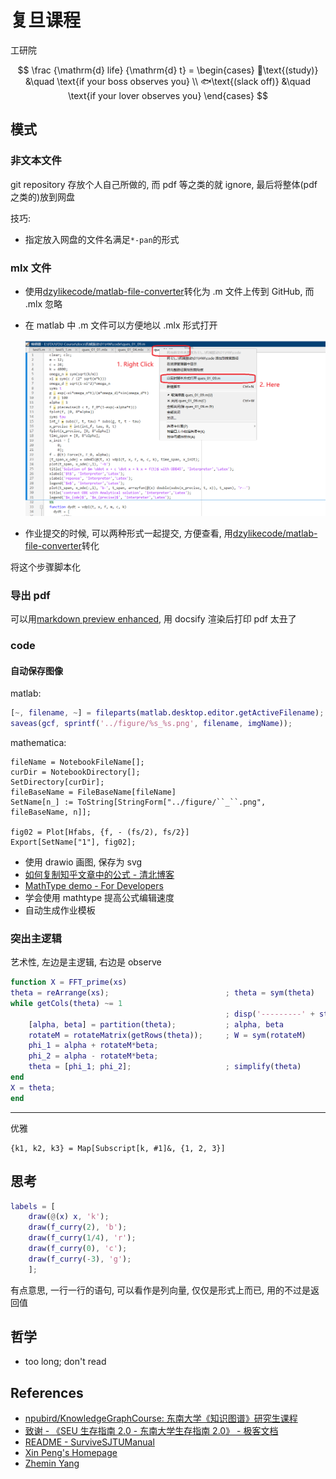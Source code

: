 # 复旦课程

工研院

$$
\frac {\mathrm{d} life} {\mathrm{d} t} =
\begin{cases}
📕\text{(study)} &\quad \text{if your boss observes you}  \\
🐟\text{(slack off)} &\quad \text{if your lover observes you}
\end{cases}
$$

## 模式

### 非文本文件

git repository 存放个人自己所做的, 而 pdf 等之类的就 ignore, 最后将整体(pdf 之类的)放到网盘

技巧:

- 指定放入网盘的文件名满足`*-pan`的形式

### mlx 文件

- 使用[dzylikecode/matlab-file-converter](https://github.com/dzylikecode/matlab-file-converter)转化为 .m 文件上传到 GitHub, 而 .mlx 忽略
- 在 matlab 中 .m 文件可以方便地以 .mlx 形式打开

  ![](assets/2023-09-25-08-15-46.png)

- 作业提交的时候, 可以两种形式一起提交, 方便查看, 用[dzylikecode/matlab-file-converter](https://github.com/dzylikecode/matlab-file-converter)转化

将这个步骤脚本化

### 导出 pdf

可以用[markdown preview enhanced](https://marketplace.visualstudio.com/items?itemName=shd101wyy.markdown-preview-enhanced), 用 docsify 渲染后打印 pdf 太丑了

### code

#### 自动保存图像

matlab:

```matlab
[~, filename, ~] = fileparts(matlab.desktop.editor.getActiveFilename);
saveas(gcf, sprintf('../figure/%s_%s.png', filename, imgName));
```

mathematica:

```wl
fileName = NotebookFileName[];
curDir = NotebookDirectory[];
SetDirectory[curDir];
fileBaseName = FileBaseName[fileName]
SetName[n_] := ToString[StringForm["../figure/``_``.png", fileBaseName, n]];

fig02 = Plot[Hfabs, {f, - (fs/2), fs/2}]
Export[SetName["1"], fig02];
```

- 使用 drawio 画图, 保存为 svg
- [如何复制知乎文章中的公式 - 清北博客](https://blog.tsinbei.com/archives/1152/#mjx-eqn-eq)
- [MathType demo - For Developers](https://demo.wiris.com/mathtype/en/developers.php?_ga=2.154018814.778037287.1696334679-1067626557.1696334679)
- 学会使用 mathtype 提高公式编辑速度
- 自动生成作业模板

### 突出主逻辑

艺术性, 左边是主逻辑, 右边是 observe

```matlab
function X = FFT_prime(xs)
theta = reArrange(xs);                          ; theta = sym(theta)
while getCols(theta) ~= 1
                                                ; disp('---------' + string(getRows(theta)));
    [alpha, beta] = partition(theta);           ; alpha, beta
    rotateM = rotateMatrix(getRows(theta));     ; W = sym(rotateM)
    phi_1 = alpha + rotateM*beta;
    phi_2 = alpha - rotateM*beta;
    theta = [phi_1; phi_2];                     ; simplify(theta)
end
X = theta;
end
```

---

优雅

```wl
{k1, k2, k3} = Map[Subscript[k, #1]&, {1, 2, 3}]
```

## 思考

```matlab
labels = [
    draw(@(x) x, 'k');
    draw(f_curry(2), 'b');
    draw(f_curry(1/4), 'r');
    draw(f_curry(0), 'c');
    draw(f_curry(-3), 'g');
    ];
```

有点意思, 一行一行的语句, 可以看作是列向量, 仅仅是形式上而已, 用的不过是返回值

## 哲学

- too long; don't read

## References

- [npubird/KnowledgeGraphCourse: 东南大学《知识图谱》研究生课程](https://github.com/npubird/KnowledgeGraphCourse)
- [致谢 - 《SEU 生存指南 2.0 - 东南大学生存指南 2.0》 - 极客文档](https://geekdaxue.co/read/chengqing-ddfhl@ckpcv7/cr8aqk)
- [README - SurviveSJTUManual](https://survivesjtu.gitbook.io/survivesjtumanual/)
- [Xin Peng's Homepage](https://cspengxin.github.io/)
- [Zhemin Yang](https://yangzhemin.github.io/)
